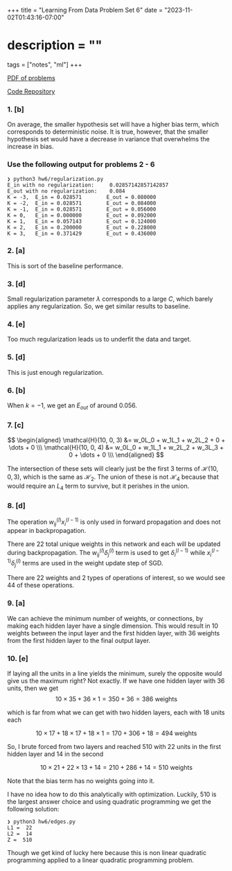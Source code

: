 +++
title = "Learning From Data Problem Set 6"
date = "2023-11-02T01:43:16-07:00"
# description = ""

tags = ["notes", "ml"]
+++


[PDF of problems](https://work.caltech.edu/homework/hw6.pdf)

[Code Repository](https://github.com/lienzhuzhu/lfd)


<h3>
1. [b]
</h3>

On average, the smaller hypothesis set will have a higher bias term, which corresponds to deterministic noise. It is true, however, that the smaller hypothesis set would have a decrease in variance that overwhelms the increase in bias.



<h3>
Use the following output for problems 2 - 6
</h3>

```
❯ python3 hw6/regularization.py
E_in with no regularization:     0.02857142857142857
E_out with no regularization:    0.084
K = -3,  E_in = 0.028571        E_out = 0.080000
K = -2,  E_in = 0.028571        E_out = 0.084000
K = -1,  E_in = 0.028571        E_out = 0.056000
K = 0,   E_in = 0.000000        E_out = 0.092000
K = 1,   E_in = 0.057143        E_out = 0.124000
K = 2,   E_in = 0.200000        E_out = 0.228000
K = 3,   E_in = 0.371429        E_out = 0.436000
```

<h3>
2. [a]
</h3>

This is sort of the baseline performance.

<h3>
3. [d]
</h3>

Small regularization parameter $\lambda$ corresponds to a large $C$, which barely applies any regularization. So, we get similar results to baseline.

<h3>
4. [e]
</h3>

Too much regularization leads us to underfit the data and target.

<h3>
5. [d]
</h3>

This is just enough regularization.

<h3>
6. [b]
</h3>

When $k=-1$, we get an $E_{out}$ of around $0.056$.


<h3>
7. [c]
</h3>

$$
\begin{aligned}
\mathcal{H}(10, 0, 3) &= w_0L_0 + w_1L_1 + w_2L_2 + 0 + \dots + 0 \\\
\mathcal{H}(10, 0, 4) &= w_0L_0 + w_1L_1 + w_2L_2 + w_3L_3 + 0 + \dots + 0 \\\
\end{aligned}
$$

The intersection of these sets will clearly just be the first 3 terms of $\mathcal{H}(10, 0, 3)$, which is the same as $\mathcal{H}_2$. The union of these is not $\mathcal{H}_4$ because that would require an $L_4$ term to survive, but it perishes in the union.


<h3>
8. [d]
</h3>

The operation $w_{ij}^{(l)}x_i^{(l-1)}$ is only used in forward propagation and does not appear in backpropagation.

There are $22$ total unique weights in this network and each will be updated during backpropagation. The $w_{ij}^{(l)}\delta_j^{(l)}$ term is used to get $\delta_i^{(l-1)}$ while $x_i^{(l-1)}\delta_j^{(l)}$ terms are used in the weight update step of SGD.

There are $22$ weights and $2$ types of operations of interest, so we would see $44$ of these operations.


<h3>
9. [a]
</h3>

We can achieve the minimum number of weights, or connections, by making each hidden layer have a single dimension. This would result in $10$ weights between the input layer and the first hidden layer, with $36$ weights from the first hidden layer to the final output layer.


<h3>
10. [e]
</h3

If laying all the units in a line yields the minimum, surely the opposite would give us the maximum right? Not exactly. If we have one hidden layer with $36$ units, then we get
$$
10 \times 35 + 36 \times 1 = 350 + 36 = 386 \textrm{ weights}
$$

which is far from what we can get with two hidden layers, each with $18$ units each

$$
10 \times 17 + 18 \times 17 + 18 \times 1 = 170 + 306 + 18 = 494 \textrm{ weights}
$$

So, I brute forced from two layers and reached $510$ with $22$ units in the first hidden layer and $14$ in the second

$$
10\times21 + 22\times13 + 14 = 210 + 286 + 14 = 510 \textrm{ weights}
$$

Note that the bias term has no weights going into it.

I have no idea how to do this analytically with optimization. Luckily, $510$ is the largest answer choice and using quadratic programming we get the following solution:

```
❯ python3 hw6/edges.py
L1 =  22
L2 =  14
Z =  510
```

Though we get kind of lucky here because this is non linear quadratic programming applied to a linear quadratic programming problem.
